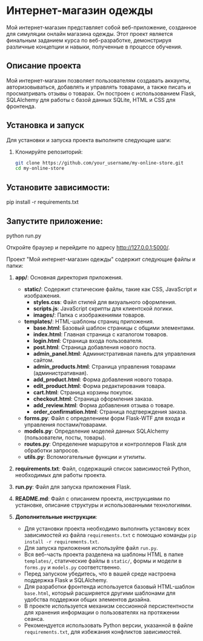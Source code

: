 # Интернет-магазин одежды

Мой интернет-магазин представляет собой веб-приложение, созданное для симуляции онлайн магазина одежды. Этот проект является финальным заданием курса по веб-разработке, демонстрируя различные концепции и навыки, полученные в процессе обучения.

## Описание проекта

Мой интернет-магазин позволяет пользователям создавать аккаунты, авторизовываться, добавлять и управлять товарами, а также писать и просматривать отзывы о товарах. Он построен с использованием Flask, SQLAlchemy для работы с базой данных SQLite, HTML и CSS для фронтенда.

## Установка и запуск

Для установки и запуска проекта выполните следующие шаги:

1. Клонируйте репозиторий:
   ```bash
   git clone https://github.com/your_username/my-online-store.git
   cd my-online-store

## Установите зависимости:
pip install -r requirements.txt

## Запустите приложение:
python run.py

Откройте браузер и перейдите по адресу http://127.0.0.1:5000/.

Проект "Мой интернет-магазин одежды" содержит следующие файлы и папки:

1. **app/**: Основная директория приложения.
   - **static/**: Содержит статические файлы, такие как CSS, JavaScript и изображения.
     - **styles.css**: Файл стилей для визуального оформления.
     - **scripts.js**: JavaScript скрипты для клиентской логики.
     - **images/**: Папка с изображениями товаров.
   - **templates/**: HTML-шаблоны страниц приложения.
     - **base.html**: Базовый шаблон страницы с общими элементами.
     - **index.html**: Главная страница с каталогом товаров.
     - **login.html**: Страница входа пользователя.
     - **post.html**: Страница добавления нового поста.
     - **admin_panel.html**: Административная панель для управления сайтом.
     - **admin_products.html**: Страница управления товарами (административная).
     - **add_product.html**: Форма добавления нового товара.
     - **edit_product.html**: Форма редактирования товара.
     - **cart.html**: Страница корзины покупок.
     - **checkout.html**: Страница оформления заказа.
     - **add_review.html**: Форма добавления отзыва о товаре.
     - **order_confirmation.html**: Страница подтверждения заказа.
   - **forms.py**: Файл с определением форм Flask-WTF для входа и управления постами/товарами.
   - **models.py**: Определение моделей данных SQLAlchemy (пользователи, посты, товары).
   - **routes.py**: Определение маршрутов и контроллеров Flask для обработки запросов.
   - **utils.py**: Вспомогательные функции и утилиты.

2. **requirements.txt**: Файл, содержащий список зависимостей Python, необходимых для работы проекта.

3. **run.py**: Файл для запуска приложения Flask.

4. **README.md**: Файл с описанием проекта, инструкциями по установке, описание структуры и использованными технологиями.

5. **Дополнительные инструкции**: 

   - Для установки проекта необходимо выполнить установку всех зависимостей из файла `requirements.txt` с помощью команды `pip install -r requirements.txt`.
   - Для запуска приложения используйте файл `run.py`.
   - Вся веб-часть проекта разделена на шаблоны HTML в папке `templates/`, статические файлы в `static/`, формы и модели в `forms.py` и `models.py` соответственно.
   - Перед запуском убедитесь, что в вашей среде настроена поддержка Flask и SQLAlchemy.
   - Для разработки фронтенда используется базовый HTML-шаблон `base.html`, который расширяется другими шаблонами для удобства поддержки общих элементов дизайна.
   - В проекте используется механизм сессионной персистентности для хранения информации о пользователях на протяжении сеанса.
   - Рекомендуется использовать Python версии, указанной в файле `requirements.txt`, для избежания конфликтов зависимостей.

